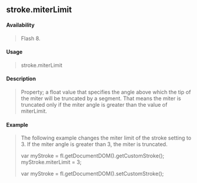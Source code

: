 ## stroke.miterLimit

#### Availability

> Flash 8.

#### Usage

> stroke.miterLimit

#### Description

> Property; a float value that specifies the angle above which the tip of the miter will be truncated by a segment. That means the miter is truncated only if the miter angle is greater than the value of miterLimit.

#### Example

> The following example changes the miter limit of the stroke setting to 3. If the miter angle is greater than 3, the miter is truncated.
>
> var myStroke = fl.getDocumentDOM().getCustomStroke(); myStroke.miterLimit = 3;
>
> var myStroke = fl.getDocumentDOM().setCustomStroke();
